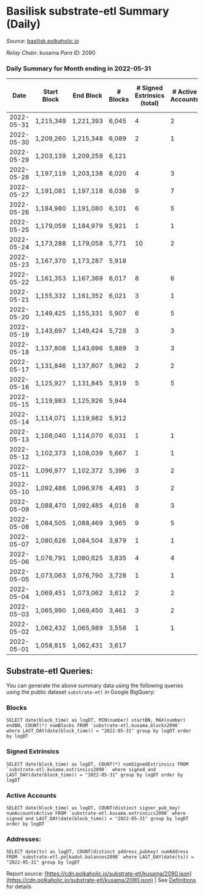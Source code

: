 # Basilisk substrate-etl Summary (Daily)

_Source_: [basilisk.polkaholic.io](https://basilisk.polkaholic.io)

*Relay Chain*: kusama
*Para ID*: 2090



### Daily Summary for Month ending in 2022-05-31


| Date | Start Block | End Block | # Blocks | # Signed Extrinsics (total) | # Active Accounts | # Passive | # New | # Addresses with Balances | # Events | # Transfers | # XCM Transfers In | # XCM Transfers Out |
| ---- | ----------- | --------- | -------- | --------------------------- | ----------------- | --------- | ----- | ------------------------- | -------- | ----------- | ------------------ | ------------------- |
| 2022-05-31 | 1,215,349 | 1,221,393 | 6,045  | 4 | 2 |  |  | 16,073 | 18,148 |   |   |   |
| 2022-05-30 | 1,209,260 | 1,215,348 | 6,089  | 2 | 1 |  |  | 16,073 | 18,280 |   |   |   |
| 2022-05-29 | 1,203,139 | 1,209,259 | 6,121  |  |  |  |  | 16,073 | 18,368 |   |   |   |
| 2022-05-28 | 1,197,119 | 1,203,138 | 6,020  | 4 | 3 |  |  | 16,073 | 18,073 |   |   |   |
| 2022-05-27 | 1,191,081 | 1,197,118 | 6,038  | 9 | 7 |  |  | 16,073 | 18,137 |   |   |   |
| 2022-05-26 | 1,184,980 | 1,191,080 | 6,101  | 6 | 5 |  |  | 16,073 | 18,323 |   |   |   |
| 2022-05-25 | 1,179,059 | 1,184,979 | 5,921  | 1 | 1 |  |  | 16,073 | 17,770 |   |   |   |
| 2022-05-24 | 1,173,288 | 1,179,058 | 5,771  | 10 | 2 |  |  | 16,073 | 43,003 | 4,335  |   |   |
| 2022-05-23 | 1,167,370 | 1,173,287 | 5,918  |  |  |  |  | 11,915 | 17,759 |   |   |   |
| 2022-05-22 | 1,161,353 | 1,167,369 | 6,017  | 8 | 6 |  |  | 11,915 | 18,075 |   |   |   |
| 2022-05-21 | 1,155,332 | 1,161,352 | 6,021  | 3 | 1 |  |  | 11,915 | 18,075 |   |   |   |
| 2022-05-20 | 1,149,425 | 1,155,331 | 5,907  | 6 | 5 |  |  | 11,915 | 17,738 |   |   |   |
| 2022-05-19 | 1,143,697 | 1,149,424 | 5,728  | 3 | 3 |  |  | 11,915 | 17,197 |   |   |   |
| 2022-05-18 | 1,137,808 | 1,143,696 | 5,889  | 3 | 3 |  |  | 11,915 | 17,678 |   |   |   |
| 2022-05-17 | 1,131,846 | 1,137,807 | 5,962  | 2 | 2 |  |  | 11,915 | 17,895 |   |   |   |
| 2022-05-16 | 1,125,927 | 1,131,845 | 5,919  | 5 | 5 |  |  | 11,915 | 17,772 |   |   |   |
| 2022-05-15 | 1,119,983 | 1,125,926 | 5,944  |  |  |  |  | 11,915 | 17,840 |   |   |   |
| 2022-05-14 | 1,114,071 | 1,119,982 | 5,912  |  |  |  |  | 11,915 | 17,741 |   |   |   |
| 2022-05-13 | 1,108,040 | 1,114,070 | 6,031  | 1 | 1 |  |  | 11,915 | 18,101 |   |   |   |
| 2022-05-12 | 1,102,373 | 1,108,039 | 5,667  | 1 | 1 |  |  | 11,915 | 17,008 |   |   |   |
| 2022-05-11 | 1,096,977 | 1,102,372 | 5,396  | 3 | 2 |  |  | 11,915 | 16,204 |   |   |   |
| 2022-05-10 | 1,092,486 | 1,096,976 | 4,491  | 3 | 2 |  |  | 11,915 | 13,486 |   |   |   |
| 2022-05-09 | 1,088,470 | 1,092,485 | 4,016  | 8 | 3 |  |  | 11,915 | 12,085 |   |   |   |
| 2022-05-08 | 1,084,505 | 1,088,469 | 3,965  | 9 | 5 |  |  | 11,915 | 11,917 |   |   |   |
| 2022-05-07 | 1,080,626 | 1,084,504 | 3,879  | 1 | 1 |  |  | 11,915 | 11,642 |   |   |   |
| 2022-05-06 | 1,076,791 | 1,080,625 | 3,835  | 4 | 4 |  |  | 11,915 | 11,520 |   |   |   |
| 2022-05-05 | 1,073,063 | 1,076,790 | 3,728  | 1 | 1 |  |  | 11,915 | 11,189 |   |   |   |
| 2022-05-04 | 1,069,451 | 1,073,062 | 3,612  | 2 | 2 |  |  | 11,915 | 10,843 |   |   |   |
| 2022-05-03 | 1,065,990 | 1,069,450 | 3,461  | 3 | 2 |  |  | 11,915 | 10,392 |   |   |   |
| 2022-05-02 | 1,062,432 | 1,065,989 | 3,558  | 1 | 1 |  |  | 11,915 | 10,679 |   |   |   |
| 2022-05-01 | 1,058,815 | 1,062,431 | 3,617  |  |  |  |  | 11,915 | 10,854 |   |   |   |

## Substrate-etl Queries:
You can generate the above summary data using the following queries using the public dataset `substrate-etl` in Google BigQuery:


### Blocks
```
SELECT date(block_time) as logDT, MIN(number) startBN, MAX(number) endBN, COUNT(*) numBlocks FROM `substrate-etl.kusama.blocks2090`  where LAST_DAY(date(block_time)) = "2022-05-31" group by logDT order by logDT
```


### Signed Extrinsics
```
SELECT date(block_time) as logDT, COUNT(*) numSignedExtrinsics FROM `substrate-etl.kusama.extrinsics2090`  where signed and LAST_DAY(date(block_time)) = "2022-05-31" group by logDT order by logDT
```


### Active Accounts
```
SELECT date(block_time) as logDT, COUNT(distinct signer_pub_key) numAccountsActive FROM `substrate-etl.kusama.extrinsics2090` where signed and LAST_DAY(date(block_time)) = "2022-05-31" group by logDT order by logDT
```


### Addresses:
```
SELECT date(ts) as logDT, COUNT(distinct address_pubkey) numAddress FROM `substrate-etl.polkadot.balances2090` where LAST_DAY(date(ts)) = "2022-05-31" group by logDT
```



Report source: [https://cdn.polkaholic.io/substrate-etl/kusama/2090.json](https://cdn.polkaholic.io/substrate-etl/kusama/2090.json) | See [Definitions](/DEFINITIONS.md) for details

